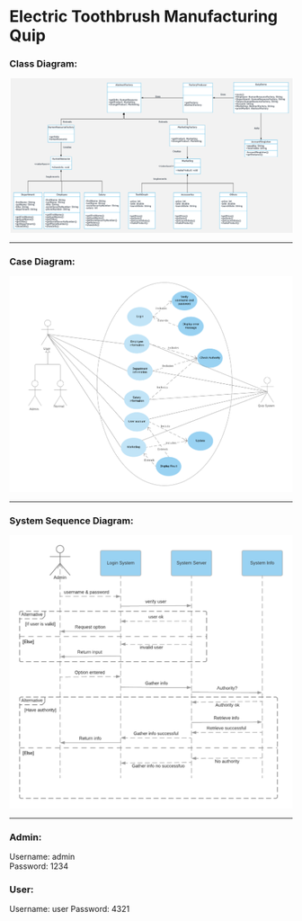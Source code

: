 # Electric Toothbrush Manufacturing Quip  
### Class Diagram:  
![picture alt]( Class_Diagram.png "The class diagram")

---  

### Case Diagram:  
![picture alt]( Case_Diagram.png "The case diagram") 

---  

### System Sequence Diagram:  
![picture alt]( System_Sequence_Diagram.png "The sequence diagram")

---  

### Admin:  
Username: admin  
Password: 1234  
### User:  
Username: user
Password: 4321
